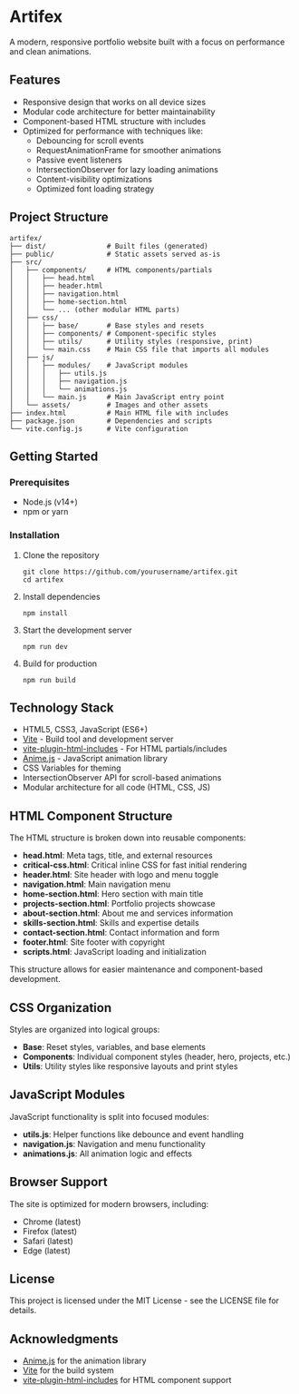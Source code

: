 # Artifex

A modern, responsive portfolio website built with a focus on performance and clean animations.

## Features

- Responsive design that works on all device sizes
- Modular code architecture for better maintainability
- Component-based HTML structure with includes
- Optimized for performance with techniques like:
  - Debouncing for scroll events
  - RequestAnimationFrame for smoother animations
  - Passive event listeners
  - IntersectionObserver for lazy loading animations
  - Content-visibility optimizations
  - Optimized font loading strategy

## Project Structure

```
artifex/
├── dist/               # Built files (generated)
├── public/             # Static assets served as-is
├── src/
│   ├── components/     # HTML components/partials
│   │   ├── head.html
│   │   ├── header.html
│   │   ├── navigation.html
│   │   ├── home-section.html
│   │   └── ... (other modular HTML parts)
│   ├── css/
│   │   ├── base/       # Base styles and resets
│   │   ├── components/ # Component-specific styles
│   │   ├── utils/      # Utility styles (responsive, print)
│   │   └── main.css    # Main CSS file that imports all modules
│   ├── js/
│   │   ├── modules/    # JavaScript modules
│   │   │   ├── utils.js
│   │   │   ├── navigation.js
│   │   │   └── animations.js
│   │   └── main.js     # Main JavaScript entry point
│   └── assets/         # Images and other assets
├── index.html          # Main HTML file with includes
├── package.json        # Dependencies and scripts
└── vite.config.js      # Vite configuration
```

## Getting Started

### Prerequisites

- Node.js (v14+)
- npm or yarn

### Installation

1. Clone the repository
   ```
   git clone https://github.com/yourusername/artifex.git
   cd artifex
   ```

2. Install dependencies
   ```
   npm install
   ```

3. Start the development server
   ```
   npm run dev
   ```

4. Build for production
   ```
   npm run build
   ```

## Technology Stack

- HTML5, CSS3, JavaScript (ES6+)
- [Vite](https://vitejs.dev/) - Build tool and development server
- [vite-plugin-html-includes](https://github.com/UstymUkhman/vite-plugin-html-includes) - For HTML partials/includes
- [Anime.js](https://animejs.com/) - JavaScript animation library
- CSS Variables for theming
- IntersectionObserver API for scroll-based animations
- Modular architecture for all code (HTML, CSS, JS)

## HTML Component Structure

The HTML structure is broken down into reusable components:

- **head.html**: Meta tags, title, and external resources
- **critical-css.html**: Critical inline CSS for fast initial rendering
- **header.html**: Site header with logo and menu toggle
- **navigation.html**: Main navigation menu
- **home-section.html**: Hero section with main title
- **projects-section.html**: Portfolio projects showcase
- **about-section.html**: About me and services information
- **skills-section.html**: Skills and expertise details
- **contact-section.html**: Contact information and form
- **footer.html**: Site footer with copyright
- **scripts.html**: JavaScript loading and initialization

This structure allows for easier maintenance and component-based development.

## CSS Organization

Styles are organized into logical groups:

- **Base**: Reset styles, variables, and base elements
- **Components**: Individual component styles (header, hero, projects, etc.)
- **Utils**: Utility styles like responsive layouts and print styles

## JavaScript Modules

JavaScript functionality is split into focused modules:

- **utils.js**: Helper functions like debounce and event handling
- **navigation.js**: Navigation and menu functionality
- **animations.js**: All animation logic and effects

## Browser Support

The site is optimized for modern browsers, including:
- Chrome (latest)
- Firefox (latest)
- Safari (latest)
- Edge (latest)

## License

This project is licensed under the MIT License - see the LICENSE file for details.

## Acknowledgments

- [Anime.js](https://animejs.com/) for the animation library
- [Vite](https://vitejs.dev/) for the build system
- [vite-plugin-html-includes](https://github.com/UstymUkhman/vite-plugin-html-includes) for HTML component support
